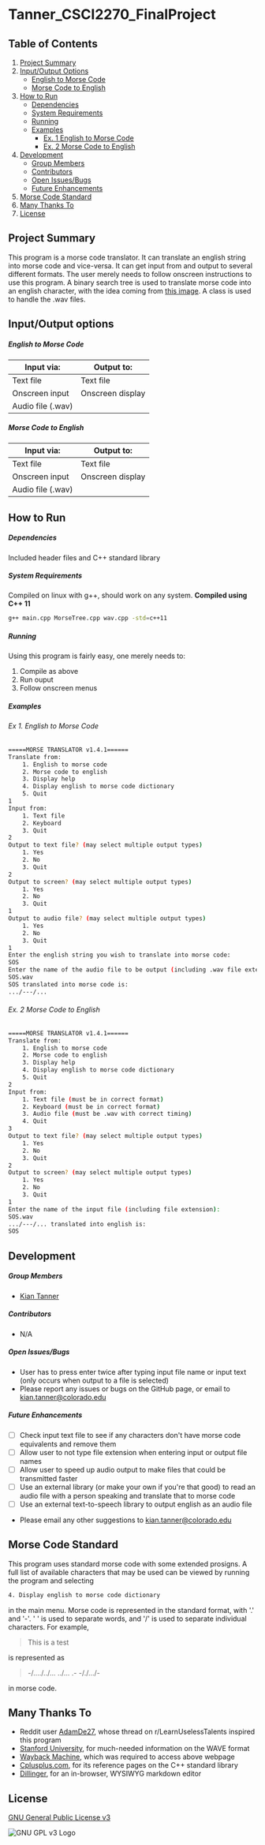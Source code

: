 # Tanner_CSCI2270_FinalProject

## Table of Contents
1. [Project Summary](https://github.com/KianTanner/Tanner_CSCI2270_FinalProject/blob/master/README.md#project-summary)
2. [Input/Output Options](https://github.com/KianTanner/Tanner_CSCI2270_FinalProject/blob/master/README.md#inputoutput-options)
    * [English to Morse Code](https://github.com/KianTanner/Tanner_CSCI2270_FinalProject/blob/master/README.md#english-to-morse-code)
    * [Morse Code to English](https://github.com/KianTanner/Tanner_CSCI2270_FinalProject/blob/master/README.md#morse-code-to-english)
3. [How to Run](https://github.com/KianTanner/Tanner_CSCI2270_FinalProject/blob/master/README.md#how-to-run)
    * [Dependencies](https://github.com/KianTanner/Tanner_CSCI2270_FinalProject/blob/master/README.md#dependencies)
    * [System Requirements](https://github.com/KianTanner/Tanner_CSCI2270_FinalProject/blob/master/README.md#system-requirements)
    * [Running](https://github.com/KianTanner/Tanner_CSCI2270_FinalProject/blob/master/README.md#running)
    * [Examples](https://github.com/KianTanner/Tanner_CSCI2270_FinalProject/blob/master/README.md#examples)
        * [Ex. 1 English to Morse Code](https://github.com/KianTanner/Tanner_CSCI2270_FinalProject/blob/master/README.md#ex-1-english-to-morse-code)
        * [Ex. 2 Morse Code to English](https://github.com/KianTanner/Tanner_CSCI2270_FinalProject/blob/master/README.md#ex-2-morse-code-to-english)
4. [Development](https://github.com/KianTanner/Tanner_CSCI2270_FinalProject/blob/master/README.md#development)
    * [Group Members](https://github.com/KianTanner/Tanner_CSCI2270_FinalProject/blob/master/README.md#group-members)
    * [Contributors](https://github.com/KianTanner/Tanner_CSCI2270_FinalProject/blob/master/README.md#contributors)
    * [Open Issues/Bugs](https://github.com/KianTanner/Tanner_CSCI2270_FinalProject/blob/master/README.md#open-issuesbugs)
    * [Future Enhancements](https://github.com/KianTanner/Tanner_CSCI2270_FinalProject/blob/master/README.md#future-enhancements)
5. [Morse Code Standard](https://github.com/KianTanner/Tanner_CSCI2270_FinalProject/blob/master/README.md#morse-code-standard)
6. [Many Thanks To](https://github.com/KianTanner/Tanner_CSCI2270_FinalProject/blob/master/README.md#many-thanks-to)
7. [License](https://github.com/KianTanner/Tanner_CSCI2270_FinalProject/blob/master/README.md#license)

## Project Summary
This program is a morse code translator. It can translate an english string into morse code and vice-versa. It can get input from and output to several different formats. The user merely needs to follow onscreen instructions to use this program.
A binary search tree is used to translate morse code into an english character, with the idea coming from [this image](http://apfelmus.nfshost.com/articles/fun-with-morse-code/morse-tree.png).
A class is used to handle the .wav files.

## Input/Output options
##### English to Morse Code
Input via: | Output to:
---------- | ----------
Text file | Text file
Onscreen input | Onscreen display
 | Audio file (.wav)

##### Morse Code to English
Input via: | Output to:
---------- | ----------
Text file | Text file
Onscreen input | Onscreen display
Audio file (.wav) | 

## How to Run
##### Dependencies
Included header files and C++ standard library

##### System Requirements
Compiled on linux with g++, should work on any system. __Compiled using C++ 11__
```sh
g++ main.cpp MorseTree.cpp wav.cpp -std=c++11
```

##### Running
Using this program is fairly easy, one merely needs to:

1. Compile as above
2. Run ouput
3. Follow onscreen menus

##### Examples

###### Ex 1. English to Morse Code
```sh
=====MORSE TRANSLATOR v1.4.1======
Translate from:
    1. English to morse code
    2. Morse code to english
    3. Display help
    4. Display english to morse code dictionary
    5. Quit
1
Input from:
    1. Text file
    2. Keyboard
    3. Quit
2
Output to text file? (may select multiple output types)
    1. Yes
    2. No
    3. Quit
2
Output to screen? (may select multiple output types)
    1. Yes
    2. No
    3. Quit
1
Output to audio file? (may select multiple output types)
    1. Yes
    2. No
    3. Quit
1
Enter the english string you wish to translate into morse code:
SOS
Enter the name of the audio file to be output (including .wav file extension):
SOS.wav
SOS translated into morse code is:
.../---/...
```

###### Ex. 2 Morse Code to English
```sh
=====MORSE TRANSLATOR v1.4.1======
Translate from:
    1. English to morse code
    2. Morse code to english
    3. Display help
    4. Display english to morse code dictionary
    5. Quit
2
Input from:
    1. Text file (must be in correct format)
    2. Keyboard (must be in correct format)
    3. Audio file (must be .wav with correct timing)
    4. Quit
3
Output to text file? (may select multiple output types)
    1. Yes
    2. No
    3. Quit
2
Output to screen? (may select multiple output types)
    1. Yes
    2. No
    3. Quit
1
Enter the name of the input file (including file extension):
SOS.wav
.../---/... translated into english is:
SOS
```

## Development
##### Group Members
- [Kian Tanner](@KianTanner)

##### Contributors
- N/A

##### Open Issues/Bugs
* User has to press enter twice after typing input file name or input text (only occurs when output to a file is selected)
* Please report any issues or bugs on the GitHub page, or email to kian.tanner@colorado.edu

##### Future Enhancements 
* [ ] Check input text file to see if any characters don't have morse code equivalents and remove them
* [ ] Allow user to not type file extension when entering input or output file names
* [ ] Allow user to speed up audio output to make files that could be transmitted faster
* [ ] Use an external library (or make your own if you're that good) to read an audio file with a person speaking and translate that to morse code
* [ ] Use an external text-to-speech library to output english as an audio file
* Please email any other suggestions to kian.tanner@colorado.edu

## Morse Code Standard
This program uses standard morse code with some extended prosigns. A full list of available characters that may be used can be viewed by running the program and selecting
```sh
4. Display english to morse code dictionary
```
in the main menu.
Morse code is represented in the standard format, with '.' and '-'. ' ' is used to separate words, and '/' is used to separate individual characters. For example,
>This is a test

is represented as
>-/..../../... ../... .- -/./.../-

in morse code.

## Many Thanks To
- Reddit user [AdamDe27](https://www.reddit.com/r/LearnUselessTalents/comments/2cuwur/morse_code_translator_tree_when_you_hear_a_move/), whose thread on r/LearnUselessTalents inspired this program
- [Stanford University](https://web.archive.org/web/20090827003349/http://ccrma.stanford.edu/courses/422/projects/WaveFormat), for much-needed information on the WAVE format
- [Wayback Machine](https://archive.org/web/), which was required to access above webpage
- [Cplusplus.com](cplusplus.com), for its reference pages on the C++ standard library
- [Dillinger](dillinger.io), for an in-browser, WYSIWYG markdown editor

## License
[GNU General Public License v3](http://www.gnu.org/licenses/gpl-3.0.html)

![GNU GPL v3 Logo](http://www.gnu.org/graphics/gplv3-127x51.png)
